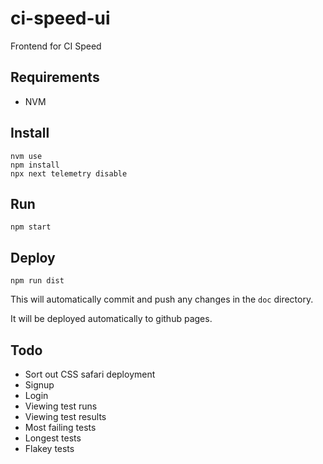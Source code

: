 # ci-speed-ui
Frontend for CI Speed

## Requirements

* NVM

## Install

```
nvm use
npm install
npx next telemetry disable
```

## Run

```
npm start
```

## Deploy

```
npm run dist
```

This will automatically commit and push any changes in the `doc` directory.

It will be deployed automatically to github pages.

## Todo

* Sort out CSS safari deployment
* Signup
* Login
* Viewing test runs
* Viewing test results
* Most failing tests
* Longest tests
* Flakey tests
